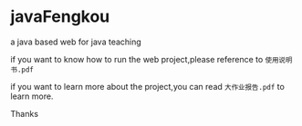 # javaFengkou
a java based web for java teaching

if you want to know how to run the web project,please reference to ``使用说明书.pdf``

if you want to learn more about the project,you can read ``大作业报告.pdf`` to learn more.

Thanks
